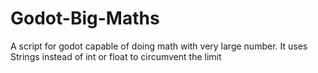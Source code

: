 # Godot-Big-Maths
A script for godot capable of doing math with very large number. It uses Strings instead of int or float to circumvent the limit
